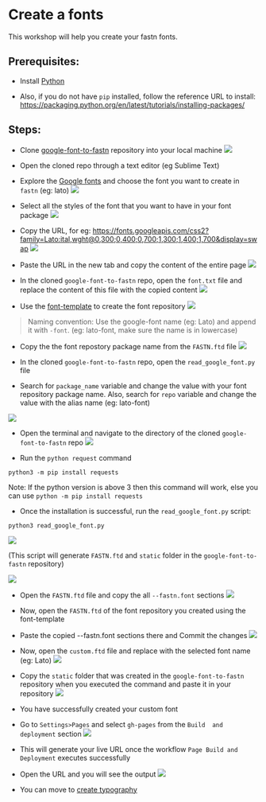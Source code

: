 # Create a fonts

This workshop will help you create your fastn fonts.

## Prerequisites: 

- Install [Python](https://www.python.org/downloads/) 

- Also, if you do not have `pip` installed, follow the reference URL to install: https://packaging.python.org/en/latest/tutorials/installing-packages/

## Steps:

- Clone [google-font-to-fastn](https://github.com/fastn-stack/google-font-to-fastn) repository into your local machine
![](/c-design/static/google-font-to-fastn-repo.png)

- Open the cloned repo through a text editor (eg Sublime Text)

- Explore the [Google fonts](https://fonts.google.com/) and 
choose the font you want to create in `fastn` (eg: lato)
![](/c-design/static/google-font-lato.png)

- Select all the styles of the font that you want to have in 
your font package
![](/c-design/static/selected-lato-styles.png)

- Copy the URL, for eg: https://fonts.googleapis.com/css2?family=Lato:ital,wght@0,300;0,400;0,700;1,300;1,400;1,700&display=swap
![](/c-design/static/copy-lato-url.png)

- Paste the URL in the new tab and copy the content of the 
entire page
![](/c-design/static/display-content.png)

- In the cloned `google-font-to-fastn` repo, open the `font.txt`
file and replace the content of this file with the copied 
content
![](/c-design/static/font-txt.png)

- Use the 
[font-template](https://github.com/fastn-stack/font-template) 
to create the font repository
![](/c-design/static/font-template.png)

> Naming convention: Use the google-font name (eg: Lato) and 
append it with `-font`. 
(eg: lato-font, make sure the name is in lowercase)

- Copy the the font repostory package name from the `FASTN.ftd` 
file
![](/c-design/static/package-name-in-FASTN.png)

- In the cloned `google-font-to-fastn` repo, open the 
`read_google_font.py` file

- Search for `package_name` variable and change the value with 
your font repository package name.
Also, search for `repo` variable and change the value with the 
alias name (eg: lato-font) 

![](/c-design/static/package-name-in-py.png)

- Open the terminal and navigate to the directory of the cloned 
`google-font-to-fastn` repo
![](/c-design/static/navigate-to-directory.png)

- Run the `python request` command 
```
python3 -m pip install requests
```
Note: If the python version is above 3 then this command will 
work, else you can use `python -m pip install requests`

- Once the installation is successful, run the 
`read_google_font.py` script: 
```
python3 read_google_font.py
```
![](/c-design/static/run-py-script.png)

(This script will generate `FASTN.ftd` and `static` folder in 
the `google-font-to-fastn` repository)

![](/c-design/static/FASTN-and-static.png)

- Open the `FASTN.ftd` file and copy the all `--fastn.font` 
sections
![](/c-design/static/copy-fastn-font.png)

- Now, open the `FASTN.ftd` of the font repository you created 
using the font-template

- Paste the copied --fastn.font sections there and Commit the changes
![](/c-design/static/paste-fastn-font.png)

- Now, open the `custom.ftd` file and replace <font-name> with 
the selected font name (eg: Lato)
![](/c-design/static/replace-font-name.png)

- Copy the `static` folder that was created in the 
`google-font-to-fastn` repository when you executed the command 
and paste it in your repository
![](/c-design/static/added-static-folder.png)

- You have successfully created your custom font

- Go to `Settings>Pages` and select `gh-pages` from the `Build 
and deployment` section
![](/c-design/static/lato-gf-pages.png)

- This will generate your live URL once the workflow `Page Build and Deployment` executes successfully

- Open the URL and you will see the output
![](/c-design/static/lato-output.png)

- You can move to 
[create typography](/c-design/03-create-typography.md)
